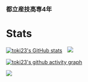 ### 都立産技高専4年

# Stats

[![toki23's GitHub stats](https://github-readme-stats.vercel.app/api?username=toki23&theme=react&show_icons=true&include_all_commits=true&count_private=true&hide_border=true)](https://github.com/anuraghazra/github-readme-stats)　<a href="https://git.io/streak-stats"><img src="http://github-readme-streak-stats.herokuapp.com/?user=toki23&amp;theme=react&amp;hide_border=true"></a><br/>

[![toki23's github activity graph](https://activity-graph.herokuapp.com/graph?username=toki23&theme=github)](https://github.com/ashutosh00710/github-readme-activity-graph)
 
  <a href="https://github.com/anuraghazra/github-readme-stats"><img src="https://github-readme-stats.vercel.app/api/top-langs/?username=toki23&amp;theme=react&amp;show_icons=true&amp;include_all_commits=true&amp;count_private=true&amp;hide_border=true"></a>
<!--
**toki23/toki23** is a ✨ _special_ ✨ repository because its `README.md` (this file) appears on your GitHub profile.

Here are some ideas to get you started:

- 🔭 I’m currently working on ...
- 🌱 I’m currently learning ...
- 👯 I’m looking to collaborate on ...
- 🤔 I’m looking for help with ...
- 💬 Ask me about ...
- 📫 How to reach me: ...
- 😄 Pronouns: ...
- ⚡ Fun fact: ...
-->
